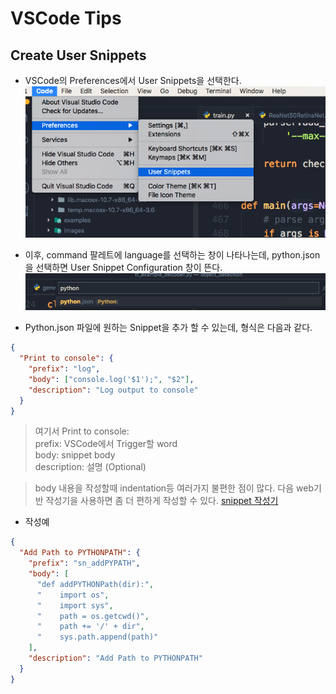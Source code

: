# VSCode Tips

## Create User Snippets

- VSCode의 Preferences에서 User Snippets을 선택한다.
  ![Preferences](https://github.com/elemag1414/ML_STUDY/blob/master/VSCode/Snippet_Config.png)

- 이후, command 팔레트에 language를 선택하는 창이 나타나는데,
  python.json을 선택하면 User Snippet Configuration 창이 뜬다.
  ![CommandPallet](https://github.com/elemag1414/ML_STUDY/blob/master/VSCode/command_pallet_language.png)

- Python.json 파일에 원하는 Snippet을 추가 할 수 있는데,
  형식은 다음과 같다.

```json
{
  "Print to console": {
    "prefix": "log",
    "body": ["console.log('$1');", "$2"],
    "description": "Log output to console"
  }
}
```

> 여기서
> Print to console: <br>
> prefix: VSCode에서 Trigger할 word <br>
> body: snippet body <br>
> description: 설명 (Optional) <br>

> body 내용을 작성할때 indentation등 여러가지 불편한 점이 많다.
> 다음 web기반 작성기을 사용하면 좀 더 편하게 작성할 수 있다.
> [snippet 작성기](https://snippet-generator.app/)

- 작성예

```json
{
  "Add Path to PYTHONPATH": {
    "prefix": "sn_addPYPATH",
    "body": [
      "def addPYTHONPath(dir):",
      "    import os",
      "    import sys",
      "    path = os.getcwd()",
      "    path += '/' + dir",
      "    sys.path.append(path)"
    ],
    "description": "Add Path to PYTHONPATH"
  }
}
```
